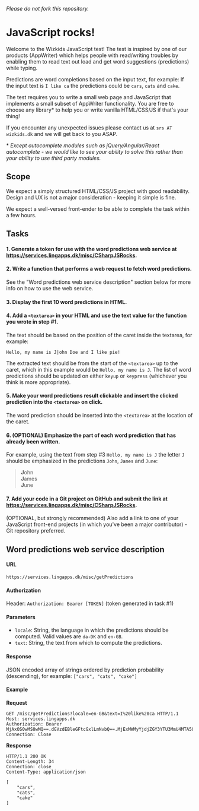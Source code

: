 *Please do not fork this repository.*

# JavaScript rocks!

Welcome to the Wizkids JavaScript test!
The test is inspired by one of our products (AppWriter) which helps people with read/writing troubles by enabling them to read text out load and get word suggestions (predictions) while typing.

Predictions are word completions based on the input text, for example:
If the input text is `I like ca` the predictions could be `cars`, `cats` and `cake`.

The test requires you to write a small web page and JavaScript that implements a small subset of AppWriter functionality. You are free to choose any library&ast; to help you or write vanilla HTML/CSS/JS if that's your thing!

If you encounter any unexpected issues please contact us at `srs AT wizkids.dk` and we will get back to you ASAP.

&ast; *Except autocomplete modules such as jQuery/Angular/React autocomplete - we would like to see your ability to solve this rather than your ability to use third party modules.*

## Scope

We expect a simply structured HTML/CSS/JS project with good readability. Design and UX is not a major consideration - keeping it simple is fine.

We expect a well-versed front-ender to be able to complete the task within a few hours.

## Tasks

#### 1. Generate a token for use with the word predictions web service at https://services.lingapps.dk/misc/CSharpJSRocks.

#### 2.  Write a function that performs a web request to fetch word predictions.
See the "Word predictions web service description" section below for more info on how to use the web service.

#### 3. Display the first 10 word predictions in HTML.

#### 4. Add a `<textarea>` in your HTML and use the text value for the function you wrote in step #1.
The text should be based on the position of the caret inside the textarea, for example:
```
Hello, my name is J|ohn Doe and I like pie! 
```
The extracted text should be from the start of the `<textarea>` up to the caret, which in this example would be `Hello, my name is J`.
The list of word predictions should be updated on either `keyup` or  `keypress` (whichever you think is more appropriate).

#### 5. Make your word predictions result clickable and insert the clicked prediction into the `<textarea>` on click.
The word prediction should be inserted into the `<textarea>` at the location of the caret.

#### 6. (OPTIONAL) Emphasize the part of each word prediction that has already been written.
For example, using the text from step #3 `Hello, my name is J` the letter `J` should be emphasized in the predictions `John`, `James` and `June`:

> **J**ohn  
> **J**ames  
> **J**une  

#### 7. Add your code in a Git project on GitHub and submit the link at https://services.lingapps.dk/misc/CSharpJSRocks.

(OPTIONAL, but strongly recommended) Also add a link to one of your JavaScript front-end projects (in which you've been a major contributor) - Git repository preferred.

## Word predictions web service description

#### URL
`https://services.lingapps.dk/misc/getPredictions`

#### Authorization
Header: `Authorization: Bearer [TOKEN]` (token generated in task #1)

#### Parameters
  - `locale`: String, the language in which the predictions should be computed. Valid values are `da-DK` and `en-GB`.
  - `text`: String, the text from which to compute the predictions.

#### Response
JSON encoded array of strings ordered by prediction probability (descending), for example:
`["cars", "cats", "cake"]`

#### Example

**Request**
```
GET /misc/getPredictions?locale=en-GB&text=I%20like%20ca HTTP/1.1
Host: services.lingapps.dk
Authorization: Bearer MjAxOS0wMS0wMQ==.dGVzdEBleGFtcGxlLmNvbQ==.MjExMWMyYjdjZGY3YTU3MmU4MTA5OWY0MDgyMmM0OTk=
Connection: Close

```
**Response**
```
HTTP/1.1 200 OK
Content-Length: 34
Connection: close
Content-Type: application/json

[
    "cars",
    "cats",
    "cake"
]
```
